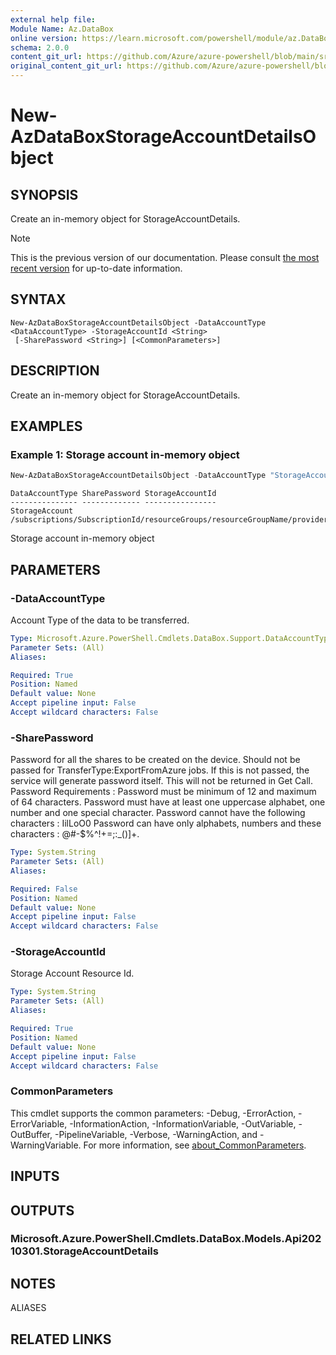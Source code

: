 ```yaml
---
external help file: 
Module Name: Az.DataBox
online version: https://learn.microsoft.com/powershell/module/az.DataBox/new-AzDataBoxStorageAccountDetailsObject
schema: 2.0.0
content_git_url: https://github.com/Azure/azure-powershell/blob/main/src/DataBox/help/New-AzDataBoxStorageAccountDetailsObject.md
original_content_git_url: https://github.com/Azure/azure-powershell/blob/main/src/DataBox/help/New-AzDataBoxStorageAccountDetailsObject.md
---
```


# New-AzDataBoxStorageAccountDetailsObject

## SYNOPSIS
Create an in-memory object for StorageAccountDetails.

> [!NOTE]
>This is the previous version of our documentation. Please consult [the most recent version](/powershell/module/az.databox/new-azdataboxstorageaccountdetailsobject) for up-to-date information.

## SYNTAX

```
New-AzDataBoxStorageAccountDetailsObject -DataAccountType <DataAccountType> -StorageAccountId <String>
 [-SharePassword <String>] [<CommonParameters>]
```

## DESCRIPTION
Create an in-memory object for StorageAccountDetails.

## EXAMPLES

### Example 1: Storage account in-memory object 
```powershell
New-AzDataBoxStorageAccountDetailsObject -DataAccountType "StorageAccount" -StorageAccountId "/subscriptions/SubscriptionId/resourceGroups/resourceGroupName/providers/Microsoft.Storage/storageAccounts/storageAccountName"
```

```output
DataAccountType SharePassword StorageAccountId
--------------- ------------- ----------------
StorageAccount                /subscriptions/SubscriptionId/resourceGroups/resourceGroupName/providers/Microsoft.Storage/storageAccounts/storageAccountName
```

Storage account in-memory object

## PARAMETERS

### -DataAccountType
Account Type of the data to be transferred.

```yaml
Type: Microsoft.Azure.PowerShell.Cmdlets.DataBox.Support.DataAccountType
Parameter Sets: (All)
Aliases:

Required: True
Position: Named
Default value: None
Accept pipeline input: False
Accept wildcard characters: False
```

### -SharePassword
Password for all the shares to be created on the device.
Should not be passed for TransferType:ExportFromAzure jobs.
If this is not passed, the service will generate password itself.
This will not be returned in Get Call.
Password Requirements :  Password must be minimum of 12 and maximum of 64 characters.
Password must have at least one uppercase alphabet, one number and one special character.
Password cannot have the following characters : IilLoO0 Password can have only alphabets, numbers and these characters : @#\-$%^!+=;:_()]+.

```yaml
Type: System.String
Parameter Sets: (All)
Aliases:

Required: False
Position: Named
Default value: None
Accept pipeline input: False
Accept wildcard characters: False
```

### -StorageAccountId
Storage Account Resource Id.

```yaml
Type: System.String
Parameter Sets: (All)
Aliases:

Required: True
Position: Named
Default value: None
Accept pipeline input: False
Accept wildcard characters: False
```

### CommonParameters
This cmdlet supports the common parameters: -Debug, -ErrorAction, -ErrorVariable, -InformationAction, -InformationVariable, -OutVariable, -OutBuffer, -PipelineVariable, -Verbose, -WarningAction, and -WarningVariable. For more information, see [about_CommonParameters](http://go.microsoft.com/fwlink/?LinkID=113216).

## INPUTS

## OUTPUTS

### Microsoft.Azure.PowerShell.Cmdlets.DataBox.Models.Api20210301.StorageAccountDetails

## NOTES

ALIASES

## RELATED LINKS

